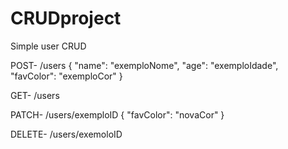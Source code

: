 # CRUDproject
Simple user CRUD

POST- /users
{
  "name": "exemploNome",
  "age": "exemploIdade",
  "favColor": "exemploCor"
}

GET- /users

PATCH- /users/exemploID
{
  "favColor": "novaCor"
}

DELETE- /users/exemoloID
